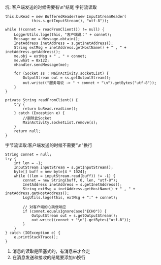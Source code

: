 坑:
客户端发送的时候需要有\n"结尾
字符流读取

    this.buRead = new BufferedReader(new InputStreamReader(
                this.s.getInputStream(), "utf-8"));
                    
    while ((connet = readFromClient()) != null) {
        LoggerUtils.loge(this, "客户端说：" + connet);
        Message me = Message.obtain();
        InetAddress inetAddress = s.getInetAddress();
        String extMsg = inetAddress.getHostName() + " , " + inetAddress.getAddress();
        me.obj = extMsg + " , " + connet;
        me.what = 0x122;
        mHandler.sendMessage(me);
    
        for (Socket ss : MainActivity.socketList) {
            OutputStream out = ss.getOutputStream();
            out.write(("服务端说 -> " + connet + "\n").getBytes("utf-8"));
        }
    }

    private String readFromClient() {
        try {
            return buRead.readLine();
        } catch (Exception e) {
            //删除此Socket
            MainActivity.socketList.remove(s);
        }
        return null;
    }

字节流读取:客户端发送的时候不需要"\n"换行

    String connet = null;
    try {
        int len = -1;
        InputStream inputStream = s.getInputStream();
        byte[] buff = new byte[4 * 1024];
        while ((len = inputStream.read(buff)) != -1) {
            connet = new String(buff, 0, len, "utf-8");
            InetAddress inetAddress = s.getInetAddress();
            String extMsg = inetAddress.getHostName() + " , " + inetAddress.getHostAddress();
            LogUtils.loge(this, extMsg + ":" + connet);
    
            // 对客户端的心跳做响应
            if (connet.equalsIgnoreCase("ECHO")) {
                OutputStream out = s.getOutputStream();
                out.write((connet + "\n").getBytes("utf-8"));
            }
        }
    } catch (IOException e) {
        e.printStackTrace();
    }
            
1. 消息的读取是阻塞式的，有消息来才会走
2. 在消息发送和接收的结尾要添加\n换行

